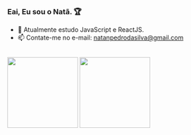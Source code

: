 ### Eai, Eu sou o Natã. 🏆


- 🌱 Atualmente estudo JavaScript e ReactJS.
- 📫 Contate-me no e-mail: natanpedrodasilva@gmail.com
##
<img height="160em" src="https://github-readme-stats.vercel.app/api?username=DevPedro10&show_icons=true&theme=dark&include_all_commits=true&count_private=true"/>    <img height="160em" src="https://github-readme-stats.vercel.app/api/top-langs/?username=DevPedro10&layout=compact&langs_count=7&theme=dark"/>




<img src="https://img.shields.io/badge/Python-3776AB?style=for-the-badge&logo=python&logoColor=white" alt=""> <img src="https://img.shields.io/badge/HTML-239120?style=for-the-badge&logo=html5&logoColor=white" alt=""> <img src="https://img.shields.io/badge/CSS-239120?&style=for-the-badge&logo=css3&logoColor=white" alt=""> <img 
src="https://img.shields.io/badge/JavaScript-F7DF1E?style=for-the-badge&logo=javascript&logoColor=black" alt="">

##

<a href="https://api.whatsapp.com/send?phone=5511941680278" target="_blank"><img src="https://img.shields.io/badge/WhatsApp-25D366?style=for-the-badge&logo=whatsapp&logoColor=white" target="_blank" alt=""></a>
<a href="mailto:natanpedrodasilva@gmail.com" target="_blank"><img src="https://img.shields.io/badge/Gmail-D14836?style=for-the-badge&logo=gmail&logoColor=white" alt=""></a>
<a href="https://www.instagram.com/p3drosep/" target="_blank"><img src="https://img.shields.io/badge/Instagram-E4405F?style=for-the-badge&logo=instagram&logoColor=white" alt=""></a>
<a href="https://www.linkedin.com/in/nat%C3%A3-pedro-735443218/" target="_blank"><img src="https://img.shields.io/badge/LinkedIn-0077B5?style=for-the-badge&logo=linkedin&logoColor=white" alt=""></a>


